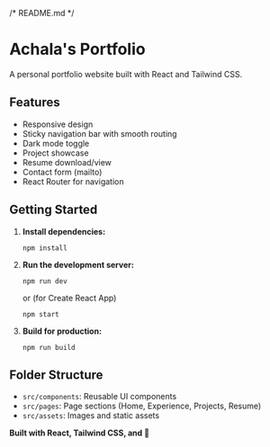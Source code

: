 /* README.md */
# Achala's Portfolio

A personal portfolio website built with React and Tailwind CSS.

## Features

- Responsive design
- Sticky navigation bar with smooth routing
- Dark mode toggle
- Project showcase
- Resume download/view
- Contact form (mailto)
- React Router for navigation

## Getting Started

1. **Install dependencies:**
     ```
     npm install
     ```

2. **Run the development server:**
     ```
     npm run dev
     ```
     or (for Create React App)
     ```
     npm start
     ```

3. **Build for production:**
     ```
     npm run build
     ```

## Folder Structure

- `src/components`: Reusable UI components
- `src/pages`: Page sections (Home, Experience, Projects, Resume)
- `src/assets`: Images and static assets


**Built with React, Tailwind CSS, and 💙**